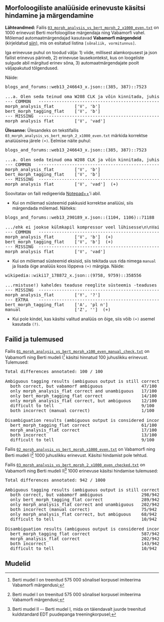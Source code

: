 ## Morfoloogiliste analüüside erinevuste käsitsi hindamine ja märgendamine

**Lähteandmed:** Failis [`03_morph_analysis_vs_bert_morph_2_x1000_even.txt`](03_morph_analysis_vs_bert_morph_2_x1000_even.txt) on 1000 erinevust Berti morfoloogilise märgendaja ning Vabamorfi vahel. Mõlemad automaatmärgendajad kasutavad **Vabamorfi märgendeid** (kirjeldatud [siin](https://github.com/estnltk/estnltk/blob/main/tutorials/nlp_pipeline/B_morphology/00_tables_of_morphological_categories.ipynb)), mis on esitatud listina `[sõnaliik, vormitunnus]`. 

Iga erinevuse puhul on toodud välja: 1) viide, millisest alamkorpusest ja json failist erinevus pärineb, 2) erinevuse lausekontekst, kus on loogeliste sulgude abil märgitud erinev sõna, 3) automaatmärgendajate poolt väljapakutud tõlgendused. 

Näide:

<pre>
blogs_and_forums::web13_246643_x.json::(385, 387)::7523

...a. Olen seda teinud oma W208 CLK ja võin kinnitada, juhised  {on}  õiged\n\nJärgige neid juhiseid omal vastutusel , see töötas m...
--- COMMON   --------------------------------------------------
morph_analysis_flat        ['V', 'b']
bert_morph_tagging_flat    ['V', 'b']
--- MISSING  --------------------------------------------------
morph_analysis_flat        ['V', 'vad']
</pre>

**Ülesanne:** Ülesandeks on tekstifailis `03_morph_analysis_vs_bert_morph_2_x1000_even.txt` märkida korrektse analüüsirea järele `(+)`. Eelmise näite puhul:

<pre>
blogs_and_forums::web13_246643_x.json::(385, 387)::7523

...a. Olen seda teinud oma W208 CLK ja võin kinnitada, juhised  {on}  õiged\n\nJärgige neid juhiseid omal vastutusel , see töötas m...
--- COMMON   --------------------------------------------------
morph_analysis_flat        ['V', 'b']
bert_morph_tagging_flat    ['V', 'b']
--- MISSING  --------------------------------------------------
morph_analysis_flat        ['V', 'vad']  (+)
</pre>

Soovitatav on faili redigeerida [Notepad++]( https://notepad-plus-plus.org/)'i abil.

* Kui on mõlemad süsteemid pakkusid korrektse analüüsi, siis märgendada mõlemad. Näiteks:

<pre>
blogs_and_forums::web13_290189_x.json::(1104, 1106)::71188

.../ehk ei jookse külmkapil kompressor veel lühisesse\n\nVaimsus  {on}  pläma ja pläma on vaimsus.\n\nsun goes down?, 2005-11-02 17:3...
--- COMMON   --------------------------------------------------
morph_analysis_flat        ['V', 'b']  (+)
bert_morph_tagging_flat    ['V', 'b']  (+)
--- MISSING  --------------------------------------------------
morph_analysis_flat        ['V', 'vad']
</pre>

* Kui on mõlemad süsteemid eksisid, siis tekitada uus rida nimega `manual` ja lisada õige analüüs koos lõppeva `(+)` märgiga. Näide:
<pre>
wikipedia::wiki17_178872_x.json::(9758, 9759)::358556

...rmistuse!) kaheldes teaduse reeglite süsteemis -teaduses on  {~} selged reeglid: meetodid, metodoloogia, jms Ats 08:16, 13 ma...
--- MISSING  --------------------------------------------------
morph_analysis_flat        ['Y', '?']
--- EXTRA    --------------------------------------------------
bert_morph_tagging_flat    ['A', 'pl n']
manual                     ['Z', '']  (+)
</pre>

* Kui pole kindel, kas käsitsi valitud analüüs on õige, siis võib `(+)` asemel kasutada `(?)`.


## Failid ja tulemused

Failis [`01_morph_analysis_vs_bert_morph_x100_even_manual_check.txt`](01_morph_analysis_vs_bert_morph_x100_even_manual_check.txt) on Vabamorfi ning Berti mudeli I[^1] käsitsi hinnatud 100 juhuslikku erinevust. Tulemused:

<pre>
Total differences annotated: 100 / 100

Ambiguous tagging results (ambiguous output is still correct):
  both correct, but vabamorf ambiguous               47/100  47.00%
  only morph_analysis_flat correct and unambiguous   17/100  17.00%
  only bert_morph_tagging_flat correct               14/100  14.00%
  only morph_analysis_flat correct, but ambiguous    12/100  12.00%
  difficult to tell                                  9/100  9.00%
  both incorrect (manual correct)                    1/100  1.00%

Disambiguation results (ambiguous output is considered incorrect):
  bert_morph_tagging_flat correct                    61/100  61.00%
  morph_analysis_flat correct                        17/100  17.00%
  both incorrect                                     13/100  13.00%
  difficult to tell                                  9/100  9.00%
</pre>

Failis [`02_morph_analysis_vs_bert_morph_x1000_even.txt`](02_morph_analysis_vs_bert_morph_x1000_even.txt) on Vabamorfi ning Berti mudeli I[^1] 1000 juhuslikku erinevust. Käsitsi hindamist pole tehtud.

Failis [`03_morph_analysis_vs_bert_morph_2_x1000_even_checked.txt`](03_morph_analysis_vs_bert_morph_2_x1000_even_checked.txt) on Vabamorfi ning Berti mudeli II[^2] 1000 erinevuse käsitsi hindamise tulemused:

<pre>
Total differences annotated: 942 / 1000

Ambiguous tagging results (ambiguous output is still correct):
  both correct, but vabamorf ambiguous               298/942  31.63%
  only bert_morph_tagging_flat correct               289/942  30.68%
  only morph_analysis_flat correct and unambiguous   202/942  21.44%
  both incorrect (manual correct)                    75/942  7.96%
  only morph_analysis_flat correct, but ambiguous    68/942  7.22%
  difficult to tell                                  10/942  1.06%

Disambiguation results (ambiguous output is considered incorrect):
  bert_morph_tagging_flat correct                    587/942  62.31%
  morph_analysis_flat correct                        202/942  21.44%
  both incorrect                                     143/942  15.18%
  difficult to tell                                  10/942  1.06%
</pre>

## Mudelid

[^1]: Berti mudel I on treenitud 575 000 sõnalisel korpusel imiteerima Vabamorfi märgendusi;

[^2]: Berti mudel II -- Berti mudel I, mida on täiendavalt juurde treenitud kuldstandard EDT puudepanga treeningkorpusel;
